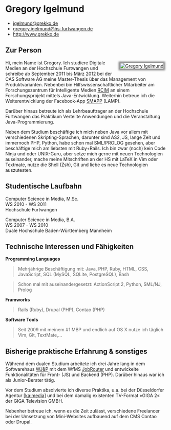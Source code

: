 # Gregory Igelmund

 * <igelmund@grekko.de>
 * <gregory.igelmund@hs-furtwangen.de>
 * <http://www.grekko.de>

## Zur Person 

<img style="float: right; margin: 10px; -moz-box-shadow: 0 0 5px 5px #888; -webkit-box-shadow: 0 0 5px 5px#888; box-shadow: 0 0 5px 5px #888;" src="http://grekko.de/greg-cv.jpg" alt="Gregory Igelmund"
title="Das bin ich" />

Hi, mein Name ist Gregory. Ich studiere Digitale Medien an der
Hochschule Furtwangen und schreibe ab September 2011 bis März 2012 bei
der CAS Software AG meine Master-Thesis über das Management von
Produktvarianten. Nebenbei bin Hilfswissenschaftlicher Mitarbeiter am
Forschungszentrum für Intelligente Medien
<a href="http://im.dm.hs-furtwangen.de" alt="RCIM" title="Research 
Center for Intelligent Media">RCIM</a>
an einem Forschungsprojekt mittels Java-Entwicklung. Weiterhin betreue
ich die Weiterentwicklung der Facebook-App
<a href="http://apps.facebook.com/smapp_de" alt="SMAPP" title="Social Music Application">SMAPP</a> (LAMP).

Darüber hinaus betreute ich als Lehrbeauftrager an der Hochschule Furtwangen
das Praktikum Verteilte Anwendungen und die Veranstaltung Java-Programmierung.

Neben dem Studium beschäftige ich mich neben Java vor allem  mit verschiedenen
Skripting-Sprachen, darunter sind AS2, JS, lange Zeit und immernoch PHP, Python,
habe schon mal SML/PROLOG gesehen, aber beschäftige mich am liebsten mit
Ruby+Rails. Ich bin zwar (noch) kein Code Ninja und oder UNIX-Guru, aber setze
mich gerne mit neuen Technologien auseinander, mache meine Mitschriften
an der HS mit LaTeX in Vim oder Textmate, nutze die Shell (Zsh), Git und
liebe es neue Technologien auszutesten.

## Studentische Laufbahn

Computer Science in Media, M.Sc.  
WS 2010 - WS 2011  
Hochschule Furtwangen  

Computer Science in Media, B.A.  
WS 2007 - WS 2010  
Duale Hochschule Baden-Württemberg Mannheim  


## Technische Interessen und Fähigkeiten

**Programming Languages**

 > Mehrjährige Beschäftigung mit:  Java, PHP, Ruby, HTML, CSS, JavaScript, SQL (MySQL, SQLite, PostgreSQL), Bash

 > Schon mal mit auseinandergesetzt: ActionScript 2, Python, SML/NJ, Prolog


**Framworks**

 > Rails (Ruby), Drupal (PHP), Contao (PHP)


**Software Tools**

 > Seit 2009 mit meinem #1 MBP und endlich auf OS X nutze ich täglich Vim, Git, TextMate,…


## Bisherige praktische Erfahrung &amp; sonstiges

Während dem dualen Studium arbeitete ich drei Jahre lang in dem
Softwarehaus <a href="http://www.wjp.de" title="Weber, Jäck &amp; Partner">
WJ&amp;P</a> mit dem WfMS <a href="http://www.jobrouter.de"
title="JobRouter">JobRouter</a> und entwickelte
Funktionalitäten für Front- (JS) und Backend (PHP). Darüber hinaus war
ich als Junior-Berater tätig.

Vor dem Studium absolvierte ich diverse Praktika, u.a. bei der
Düsseldorfer Agentur <a href="http://www.kamedia.de/" alt="ka:media"
title="ka:media">[ka:media]</a> und bei dem damalig existenten
TV-Format »GIGA 2« der GIGA Television GMBH.

Nebenher betreue ich, wenn es die Zeit zulässt, verschiedene Freelancer
bei der Umsetzung von Mini-Websites aufbauend auf dem CMS Contao oder
Drupal.
